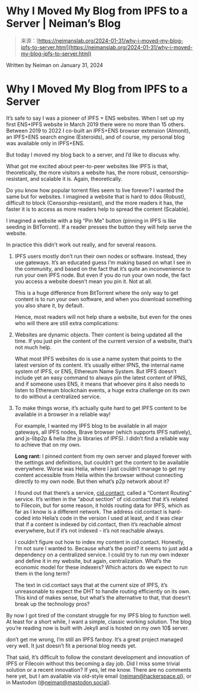 <!--yml
category: 未分类
date: 2024-05-27 15:22:53
-->

# Why I Moved My Blog from IPFS to a Server | Neiman’s Blog

> 来源：[https://neimanslab.org/2024-01-31/why-i-moved-my-blog-ipfs-to-server.html](https://neimanslab.org/2024-01-31/why-i-moved-my-blog-ipfs-to-server.html)

Written by Neiman
on January 31, 2024

# Why I Moved My Blog from IPFS to a Server

It’s safe to say I was a pioneer of IPFS + ENS websites. When I set up my first ENS+IPFS website in March 2019 there were no more than 15 others. Between 2019 to 2022 I co-built an IPFS+ENS browser extension (Almonit), an IPFS+ENS search engine (Esteroids), and of course, my personal blog was available only in IPFS+ENS.

But today I moved my blog back to a server, and I’d like to discuss why.

What got me excited about peer-to-peer websites like IPFS is that, theoretically, the more visitors a website has, the more robust, censorship-resistant, and scalable it is. Again, theoretically.

Do you know how popular torrent files seem to live forever? I wanted the same but for websites. I imagined a website that is hard to ddos (Robust), difficult to block (Censorship-resistant), and the more readers it has, the faster it is to access as more readers help to spread the content (Scalable).

I imagined a website with a big “Pin Me” button (pinning in IPFS is like seeding in BitTorrent). If a reader presses the button they will help serve the website.

In practice this didn’t work out really, and for several reasons.

1.  IPFS users mostly don’t run their own nodes or software. Instead, they use gateways. It’s an educated guess I’m making based on what I see in the community, and based on the fact that it’s quite an inconvenience to run your own IPFS node. But even if you do run your own node, the fact you access a website doesn’t mean you pin it. Not at all.

    This is a huge difference from BitTorrent where the only way to get content is to run your own software, and when you download something you also share it, by default.

    Hence, most readers will not help share a website, but even for the ones who will there are still extra complications:

2.  Websites are dynamic objects. Their content is being updated all the time. If you just pin the content of the current version of a website, that’s not much help.

    What most IPFS websites do is use a name system that points to the latest version of its content. It’s usually either IPNS, the internal name system of IPFS, or ENS, Ethereum Name System. But IPFS doesn’t include yet an easy command to always pin the latest content of IPNS, and if someone uses ENS, it means that whoever pins it also needs to listen to Ethereum blockchain events, a huge extra challenge on its own to do without a centralized service.

3.  To make things worse, it’s actually quite hard to get IPFS content to be available in a browser in a reliable way!

    For example, I wanted my IPFS blog to be available in all major gateways, all IPFS nodes, Brave browser (which supports IPFS natively), and js-libp2p & helia (the js libraries of IPFS). I didn’t find a reliable way to achieve that on my own.

    **Long rant:** I pinned content from my own server and played forever with the settings and definitions, but couldn’t get the content to be available everywhere. Worse was Helia, where I just couldn’t manage to get my content accessible from Helia within the browser without connecting directly to my own node. But then what’s p2p network about it?

    I found out that there’s a service, [cid.contact](https://cid.contact), called a “Content Routing” service. It’s written in the “about section” of cid.contact that it’s related to Filecoin, but for some reason, it holds routing data for IPFS, which as far as I know is a different network. The address cid.contact is hard-coded into Helia’s code in the version I used at least, and it was clear that if a content is indexed by cid.contact, then it’s reachable almost everywhere, but if it’s not indexed - it’s not reachable always.

    I couldn’t figure out how to index my content in cid.contact. Honestly, I’m not sure I wanted to. Because what’s the point? it seems to just add a dependency on a centralized service. I could try to run my own indexer and define it in my website, but again, centralization. What’s the economic model for these indexers? Which actors do we expect to run them in the long term?

    The text in cid.contact says that at the current size of IPFS, it’s unreasonable to expect the DHT to handle routing efficiently on its own. This kind of makes sense, but what’s the alternative to that, that doesn’t break up the technology pros?

By now I got tired of the constant struggle for my IPFS blog to function well. At least for a short while, I want a simple, classic working solution. The blog you’re reading now is built with Jekyll and is hosted on my own 10$ server.

don’t get me wrong, I’m still an IPFS fanboy. It’s a great project managed very well. It just doesn’t fit a personal blog needs yet.

That said, It’s difficult to follow the constant development and innovation of IPFS or Filecoin without this becoming a day job. Did I miss some trivial solution or a recent innovation? If yes, let me know. There are no comments here yet, but I am available via old-style email (neiman@hackerspace.pl), or in Mastodon (@neiman@mastodon.social).